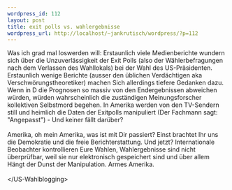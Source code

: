 ```yaml
--- 
wordpress_id: 112
layout: post
title: exit polls vs. wahlergebnisse
wordpress_url: http://localhost/~jankrutisch/wordpress/?p=112
---
```

Was ich grad mal loswerden will: Erstaunlich viele Medienberichte wundern sich &uuml;ber die Unzuverl&auml;ssigkeit der Exit Polls (also der W&auml;hlerbefragungen nach dem Verlassen des Wahllokals) bei der Wahl des US-Pr&auml;sidenten. Erstaunlich wenige Berichte (ausser den &uuml;blichen Verd&auml;chtigen aka Verschw&ouml;rungstheoretiker) machen Sich allerdings tiefere Gedanken dazu. Wenn in D die Prognosen so massiv von den Endergebnissen abweichen w&uuml;rden, w&uuml;rden wahrscheinlich die zust&auml;ndigen Meinungsforscher kollektiven Selbstmord begehen. In Amerika werden von den TV-Sendern still und heimlich die Daten der Exitpolls manipuliert (Der Fachmann sagt: "Angepasst") - Und keiner f&auml;llt dar&uuml;ber?<br />
<br />
Amerika, oh mein Amerika, was ist mit Dir passiert? Einst brachtet Ihr uns die Demokratie und die freie Berichterstattung. Und jetzt? Internationale Beobachter kontrollieren Eure Wahlen, Wahlergebnisse sind nicht &uuml;berpr&uuml;fbar, weil sie nur elektronisch gespeichert sind und &uuml;ber allem H&auml;ngt der Dunst der Manipulation. Armes Amerika.<br />
<br />
&lt;/US-Wahlblogging&gt;<br />

